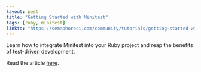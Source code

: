 ```yaml
---
layout: post
title: "Getting Started with Minitest"
tags: [ruby, minitest]
linkto: "https://semaphoreci.com/community/tutorials/getting-started-with-minitest"
---
```


Learn how to integrate Minitest into your Ruby project and reap the benefits of test-driven development. 

Read the article [here](https://semaphoreci.com/community/tutorials/getting-started-with-minitest).

